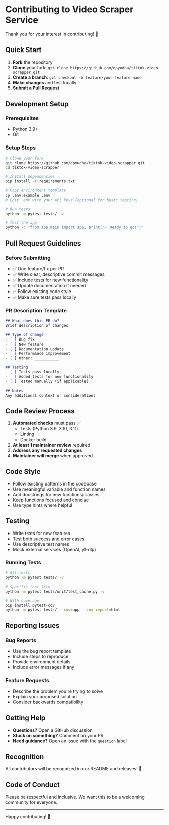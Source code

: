# Contributing to Video Scraper Service

Thank you for your interest in contributing! 🎉

## Quick Start

1. **Fork** the repository
2. **Clone** your fork: `git clone https://github.com/dpyudha/tiktok-video-scrapper.git`
3. **Create a branch**: `git checkout -b feature/your-feature-name`
4. **Make changes** and test locally
5. **Submit a Pull Request**

## Development Setup

### Prerequisites
- Python 3.9+ 
- Git

### Setup Steps
```bash
# Clone your fork
git clone https://github.com/dpyudha/tiktok-video-scrapper.git
cd tiktok-video-scrapper

# Install dependencies
pip install -r requirements.txt

# Copy environment template
cp .env.example .env
# Edit .env with your API keys (optional for basic testing)

# Run tests
python -m pytest tests/ -v

# Test the app
python -c "from app.main import app; print('✅ Ready to go!')"
```

## Pull Request Guidelines

### Before Submitting
- ✅ One feature/fix per PR
- ✅ Write clear, descriptive commit messages
- ✅ Include tests for new functionality  
- ✅ Update documentation if needed
- ✅ Follow existing code style
- ✅ Make sure tests pass locally

### PR Description Template
```markdown
## What does this PR do?
Brief description of changes

## Type of change
- [ ] Bug fix
- [ ] New feature
- [ ] Documentation update
- [ ] Performance improvement
- [ ] Other: ___________

## Testing
- [ ] Tests pass locally
- [ ] Added tests for new functionality
- [ ] Tested manually (if applicable)

## Notes
Any additional context or considerations
```

## Code Review Process

1. **Automated checks** must pass ✅
   - Tests (Python 3.9, 3.10, 3.11)
   - Linting
   - Docker build
2. **At least 1 maintainer review** required
3. **Address any requested changes**
4. **Maintainer will merge** when approved

## Code Style

- Follow existing patterns in the codebase
- Use meaningful variable and function names
- Add docstrings for new functions/classes
- Keep functions focused and concise
- Use type hints where helpful

## Testing

- Write tests for new features
- Test both success and error cases
- Use descriptive test names
- Mock external services (OpenAI, yt-dlp)

### Running Tests
```bash
# All tests
python -m pytest tests/ -v

# Specific test file
python -m pytest tests/unit/test_cache.py -v

# With coverage
pip install pytest-cov
python -m pytest tests/ --cov=app --cov-report=html
```

## Reporting Issues

### Bug Reports
- Use the bug report template
- Include steps to reproduce
- Provide environment details
- Include error messages if any

### Feature Requests
- Describe the problem you're trying to solve
- Explain your proposed solution
- Consider backwards compatibility

## Getting Help

- **Questions?** Open a GitHub discussion
- **Stuck on something?** Comment on your PR
- **Need guidance?** Open an issue with the `question` label

## Recognition

All contributors will be recognized in our README and releases! 🌟

## Code of Conduct

Please be respectful and inclusive. We want this to be a welcoming community for everyone.

---

Happy contributing! 🚀